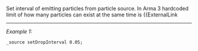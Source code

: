 Set interval of emitting particles from particle source. In Arma 3 hardcoded limit of how many particles can exist at the same time is {{ExternalLink


---
*Example 1:*
```sqf
_source setDropInterval 0.05;
```